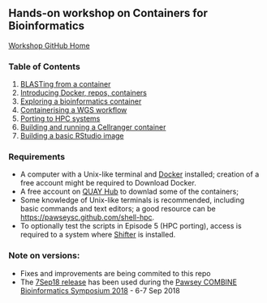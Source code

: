 ## Hands-on workshop on Containers for Bioinformatics

[Workshop GitHub Home](https://github.com/PawseySC/bio-workshop-18)

### Table of Contents
1. [BLASTing from a container](https://github.com/PawseySC/bio-workshop-18/blob/master/1.blast.md)
2. [Introducing Docker, repos, containers](https://github.com/PawseySC/bio-workshop-18/blob/master/2.containers.md)
3. [Exploring a bioinformatics container](https://github.com/PawseySC/bio-workshop-18/blob/master/3.fastqc.md)
4. [Containerising a WGS workflow](https://github.com/PawseySC/bio-workshop-18/blob/master/4.wgs_workflow.md)
5. [Porting to HPC systems](https://github.com/PawseySC/bio-workshop-18/blob/master/5.hpc.md)
6. [Building and running a Cellranger container](https://github.com/PawseySC/bio-workshop-18/blob/master/6.cellranger.md)
7. [Building a basic RStudio image](https://github.com/PawseySC/bio-workshop-18/blob/master/7.rstudio.md)

### Requirements
- A computer with a Unix-like terminal and [Docker](https://www.docker.com) installed;
creation of a free account might be required to Download Docker.
- A free account on [QUAY Hub](https://quay.io) to downlad some of the containers;
- Some knowledge of Unix-like terminals is recommended, including basic commands and text editors;
a good resource can be https://pawseysc.github.com/shell-hpc.
- To optionally test the scripts in Episode 5 (HPC porting),
access is required to a system where [Shifter](https://github.com/NERSC/shifter) is installed.

### Note on versions:
- Fixes and improvements are being commited to this repo
- The [7Sep18 release](https://github.com/PawseySC/bio-workshop-18/releases/tag/7Sep18) has been used during the 
[Pawsey COMBINE Bioinformatics Symposium 2018](https://www.pawsey.org.au/bio-symposium) - 6-7 Sep 2018
